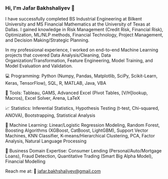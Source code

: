 ### Hi, I'm Jafar Bakhshaliyev 👋

I have successfully completed BS Industrial Engineering at Bilkent University and MS Financial Mathematics at the University of Texas at Dallas. I gained knowledge in Risk Management (Credit Risk, Financial Risk), Optimization, ML/NLP methods, Financial Technology, Project Management, and Decision Making/Strategic Planning.

In my professional experience, I worked on end-to-end Machine Learning projects that covered Data Analysis/Cleaning, Data Organization/Transformation, Feature Engineering, Model Training, and Model Evaluation and Validation.

💻 Programming: Python (Numpy, Pandas, Matplotlib, SciPy, Scikit-Learn, Keras, TensorFlow), SQL, R, MATLAB, Java, VBA

🔎 Tools: Tableau, GAMS, Advanced Excel (Pivot Tables, [V/H]lookup, Macros), Excel Solver, Arena, LaTeX

📈 Statistics: Inferential Statistics, Hypothesis Testing (t-test, Chi-squared, ANOVA), Bootstrapping, Statistical Analysis

🧠 Machine Learning: Linear/Logistic Regression Modeling, Random Forest, Boosting Algorithms (XGBoost, CatBoost, LightGBM), Support Vector Machines, KNN Classifier, K-means/Hierarchical Clustering, PCA, Factor Analysis, Natural Language Processing

💼 Business Domain Expertise: Consumer Lending (Personal/Auto/Mortgage Loans), Fraud Detection, Quantitative Trading (Smart Big Alpha Model), Financial Modelling 

Reach me at:
📩 jafar.bakhshaliyev@gmail.com
<!--
**jafarbakhshaliyev/jafarbakhshaliyev** is a ✨ _special_ ✨ repository because its `README.md` (this file) appears on your GitHub profile.

Here are some ideas to get you started:

- 🔭 I’m currently working on ...
- 🌱 I’m currently learning ...
- 👯 I’m looking to collaborate on ...
- 🤔 I’m looking for help with ...
- 💬 Ask me about ...
- 📫 How to reach me: ...
- 😄 Pronouns: ...
- ⚡ Fun fact: ...
-->
